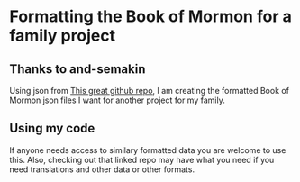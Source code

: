 # Formatting the Book of Mormon for a family project

## Thanks to and-semakin

Using json from [This great github repo](https://github.com/and-semakin/lds-scriptures-download), I am creating the formatted Book of Mormon json files I want for another project for my family.

## Using my code

If anyone needs access to similary formatted data you are welcome to use this. Also, checking out that linked repo may have what you need if you need translations and other data or other formats.